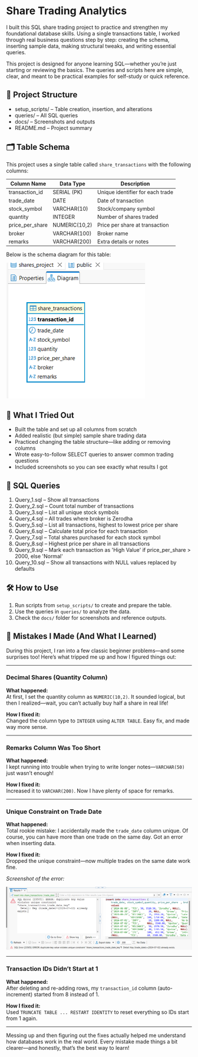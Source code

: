 # Share Trading Analytics 

I built this SQL share trading project to practice and strengthen my foundational database skills.
Using a single transactions table, I worked through real business questions step by step: creating the schema, inserting sample data, making structural tweaks, and writing essential queries.

This project is designed for anyone learning SQL—whether you’re just starting or reviewing the basics. The queries and scripts here are simple, clear, and meant to be practical examples for self-study or quick reference.


## 📁 Project Structure

- setup_scripts/  –  Table creation, insertion, and alterations
- queries/        –  All SQL queries
- docs/           –  Screenshots and outputs
- README.md       –  Project summary

## 🗂 Table Schema

This project uses a single table called `share_transactions` with the following columns:

| Column Name       | Data Type      | Description                        |
|-------------------|---------------|------------------------------------|
| transaction_id    | SERIAL (PK)   | Unique identifier for each trade   |
| trade_date        | DATE          | Date of transaction                |
| stock_symbol      | VARCHAR(10)   | Stock/company symbol               |
| quantity          | INTEGER       | Number of shares traded            |
| price_per_share   | NUMERIC(10,2) | Price per share at transaction     |
| broker            | VARCHAR(100)  | Broker name                        |
| remarks           | VARCHAR(200)  | Extra details or notes             |

Below is the schema diagram for this table:

![Table Schema](docs/visual_schema_diagram.png)

## 📘 What I Tried Out

- Built the table and set up all columns from scratch
- Added realistic (but simple) sample share trading data
- Practiced changing the table structure—like adding or removing columns
- Wrote easy-to-follow SELECT queries to answer common trading questions
- Included screenshots so you can see exactly what results I got

## 📜 SQL Queries

1. Query_1.sql – Show all transactions
2. Query_2.sql – Count total number of transactions
3. Query_3.sql – List all unique stock symbols
4. Query_4.sql – All trades where broker is Zerodha
5. Query_5.sql – List all transactions, highest to lowest price per share
6. Query_6.sql – Calculate total price for each transaction
7. Query_7.sql – Total shares purchased for each stock symbol
8. Query_8.sql – Highest price per share in all transactions
9. Query_9.sql – Mark each transaction as 'High Value' if price_per_share > 2000, else 'Normal'
10. Query_10.sql – Show all transactions with NULL values replaced by defaults

## 🛠️ How to Use

1. Run scripts from `setup_scripts/` to create and prepare the table.
2. Use the queries in `queries/` to analyze the data.
3. Check the `docs/` folder for screenshots and reference outputs.

## 🐞 Mistakes I Made (And What I Learned)

During this project, I ran into a few classic beginner problems—and some surprises too! Here’s what tripped me up and how I figured things out:

---

### Decimal Shares (Quantity Column)

**What happened:**  
At first, I set the quantity column as `NUMERIC(10,2)`. It sounded logical, but then I realized—wait, you can’t actually buy half a share in real life!

**How I fixed it:**  
Changed the column type to `INTEGER` using `ALTER TABLE`. Easy fix, and made way more sense.

---

### Remarks Column Was Too Short

**What happened:**  
I kept running into trouble when trying to write longer notes—`VARCHAR(50)` just wasn’t enough!

**How I fixed it:**  
Increased it to `VARCHAR(200)`. Now I have plenty of space for remarks.

---

### Unique Constraint on Trade Date

**What happened:**  
Total rookie mistake: I accidentally made the `trade_date` column unique. Of course, you can have more than one trade on the same day. Got an error when inserting data.

**How I fixed it:**  
Dropped the unique constraint—now multiple trades on the same date work fine.

*Screenshot of the error:*

![Unique constraint error](docs/unique_constraint_trade_date_error.png)

---

### Transaction IDs Didn’t Start at 1

**What happened:**  
After deleting and re-adding rows, my `transaction_id` column (auto-increment) started from 8 instead of 1.

**How I fixed it:**  
Used `TRUNCATE TABLE ... RESTART IDENTITY` to reset everything so IDs start from 1 again.

---

Messing up and then figuring out the fixes actually helped me understand how databases work in the real world. Every mistake made things a bit clearer—and honestly, that’s the best way to learn!





